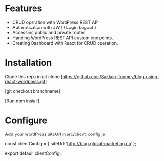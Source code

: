 # Features
* CRUD operation with WordPress REST API
* Authentication with JWT ( Login Logout )
* Accessing public and private routes
* Handing WordPress REST API custom end points.
* Creating Dashboard with React for CRUD operation.

# Installation
Clone this repo in git clone [https://github.com/Saklain-Tonmoy/blog-using-react-wordpress.git]

[git checkout branchname]

[Run npm install]

# Configure
Add your wordPress siteUrl in src/client-config.js

const clientConfig = {
	siteUrl: 'http://blog.global-marketing.ca'
};

export default clientConfig;
